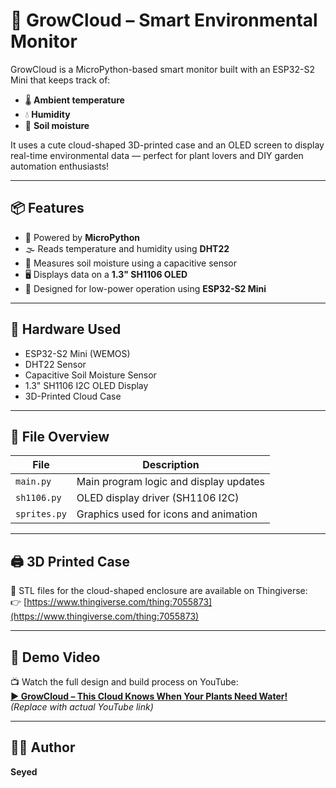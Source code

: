 # 🌱 GrowCloud – Smart Environmental Monitor

GrowCloud is a MicroPython-based smart monitor built with an ESP32-S2 Mini that keeps track of:
- 🌡️ **Ambient temperature**
- 💧 **Humidity**
- 🌿 **Soil moisture**

It uses a cute cloud-shaped 3D-printed case and an OLED screen to display real-time environmental data — perfect for plant lovers and DIY garden automation enthusiasts!

---

## 📦 Features

- 🧠 Powered by **MicroPython**
- 🌫️ Reads temperature and humidity using **DHT22**
- 🌱 Measures soil moisture using a capacitive sensor
- 🖥️ Displays data on a **1.3" SH1106 OLED**
- 🔋 Designed for low-power operation using **ESP32-S2 Mini**

---

## 🔧 Hardware Used

- ESP32-S2 Mini (WEMOS)
- DHT22 Sensor
- Capacitive Soil Moisture Sensor
- 1.3" SH1106 I2C OLED Display
- 3D-Printed Cloud Case

---

## 📂 File Overview

| File        | Description                            |
|-------------|----------------------------------------|
| `main.py`   | Main program logic and display updates |
| `sh1106.py` | OLED display driver (SH1106 I2C)       |
| `sprites.py`| Graphics used for icons and animation  |

---

## 🖨️ 3D Printed Case

🔗 STL files for the cloud-shaped enclosure are available on Thingiverse:  
👉 [https://www.thingiverse.com/thing:7055873](https://www.thingiverse.com/thing:7055873)

---

## 🎥 Demo Video

📺 Watch the full design and build process on YouTube:  
**[▶️ GrowCloud – This Cloud Knows When Your Plants Need Water!](https://youtube.com/your_video_link_here)**  
*(Replace with actual YouTube link)*

---

## 🧑‍💻 Author

**Seyed**

